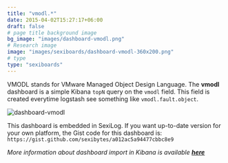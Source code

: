 ```yaml
---
title: "vmodl.*"
date: 2015-04-02T15:27:17+06:00
draft: false
# page title background image
bg_image: "images/dashboard-vmodl.png"
# Research image
image: "images/sexiboards/dashboard-vmodl-360x200.png"
# type
type: "sexiboards"
---
```



VMODL stands for VMware Managed Object Design Language. The **vmodl** dashboard is a simple Kibana `topN` query on the `vmodl` field. This field is created everytime logstash see something like `vmodl.fault.object`.

 

![dashboard-vmodl][1]

 

This dashboard is embedded in SexiLog. If you want up-to-date version for your own platform, the Gist code for this dashboard is:  `https://gist.github.com/sexibytes/a012ac5a94477cbbc8e9`

_More information about dashboard import in Kibana is available **[here][2]**_

[1]: /images/dashboard-vmodl.png
[2]: /rtfm/#dashboardimport "Documentation"

  